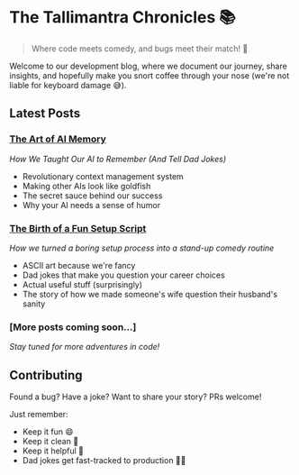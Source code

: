 # The Tallimantra Chronicles 📚

> Where code meets comedy, and bugs meet their match! 🐛

Welcome to our development blog, where we document our journey, share insights, and hopefully make you snort coffee through your nose (we're not liable for keyboard damage 😅).

## Latest Posts

### [The Art of AI Memory](./posts/2024-01-context-management.md)
*How We Taught Our AI to Remember (And Tell Dad Jokes)*

- Revolutionary context management system
- Making other AIs look like goldfish
- The secret sauce behind our success
- Why your AI needs a sense of humor

### [The Birth of a Fun Setup Script](./posts/2024-01-fun-setup-script.md)
*How we turned a boring setup process into a stand-up comedy routine*

- ASCII art because we're fancy
- Dad jokes that make you question your career choices
- Actual useful stuff (surprisingly)
- The story of how we made someone's wife question their husband's sanity

### [More posts coming soon...]
*Stay tuned for more adventures in code!*

## Contributing

Found a bug? Have a joke? Want to share your story? PRs welcome! 

Just remember:
- Keep it fun 😄
- Keep it clean 🧼
- Keep it helpful 🤝
- Dad jokes get fast-tracked to production 🏃‍♂️ 
